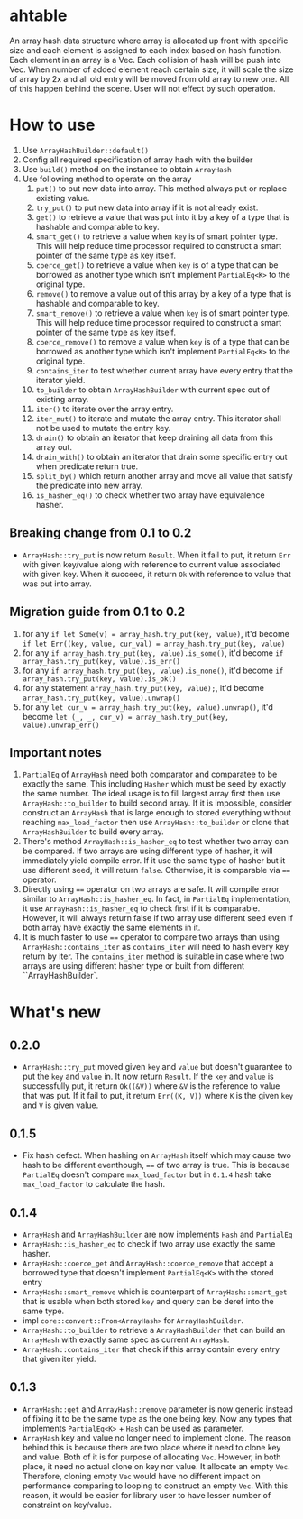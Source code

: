 # ahtable
An array hash data structure where array is allocated up front with specific size and each element is assigned to each index based on hash function. Each element in an array is a Vec. Each collision of hash will be push into Vec. When number of added element reach certain size, it will scale the size of array by 2x and all old entry will be moved from old array to new one. All of this happen behind the scene. User will not effect by such operation.

# How to use
1. Use `ArrayHashBuilder::default()` 
1. Config all required specification of array hash with the builder
1. Use `build()` method on the instance to obtain `ArrayHash`
1. Use following method to operate on the array
    1. `put()` to put new data into array. This method always put or replace existing value.
    1. `try_put()` to put new data into array if it is not already exist.
    1. `get()` to retrieve a value that was put into it by a key of a type that is hashable and comparable to key.
    1. `smart_get()` to retrieve a value when `key` is of smart pointer type. This will help reduce time processor required to construct a smart pointer of the same type as key itself.
    1. `coerce_get()` to retrieve a value when `key` is of a type that can be borrowed as another type which isn't implement `PartialEq<K>` to the original type. 
    1. `remove()` to remove a value out of this array by a key of a type that is hashable and comparable to key.
    1. `smart_remove()` to retrieve a value when `key` is of smart pointer type. This will help reduce time processor required to construct a smart pointer of the same type as key itself.
    1. `coerce_remove()` to remove a value when `key` is of a type that can be borrowed as another type which isn't implement `PartialEq<K>` to the original type. 
    1. `contains_iter` to test whether current array have every entry that the iterator yield.
    1. `to_builder` to obtain `ArrayHashBuilder` with current spec out of existing array.
    1. `iter()` to iterate over the array entry.
    1. `iter_mut()` to iterate and mutate the array entry. This iterator shall not be used to mutate the entry key.
    1. `drain()` to obtain an iterator that keep draining all data from this array out.
    1. `drain_with()` to obtain an iterator that drain some specific entry out when predicate return true.
    1. `split_by()` which return another array and move all value that satisfy the predicate into new array.
    1. `is_hasher_eq()` to check whether two array have equivalence hasher.

## Breaking change from 0.1 to 0.2
- `ArrayHash::try_put` is now return `Result`. When it fail to put, it return `Err` with given key/value along with reference to current value associated with given key. When it succeed, it return `Ok` with reference to value that was put into array.

## Migration guide from 0.1 to 0.2
1. for any `if let Some(v) = array_hash.try_put(key, value)`, it'd become `if let Err((key, value, cur_val) = array_hash.try_put(key, value)`
1. for any `if array_hash.try_put(key, value).is_some()`, it'd become `if array_hash.try_put(key, value).is_err()`
1. for any `if array_hash.try_put(key, value).is_none()`, it'd become `if array_hash.try_put(key, value).is_ok()`
1. for any statement `array_hash.try_put(key, value);`, it'd become `array_hash.try_put(key, value).unwrap()`
1. for any `let cur_v = array_hash.try_put(key, value).unwrap()`, it'd become `let (_, _, cur_v) = array_hash.try_put(key, value).unwrap_err()`

## Important notes
1. `PartialEq` of `ArrayHash` need both comparator and comparatee to be exactly the same. This including `Hasher` which must be seed by exactly the same number. The ideal usage is to fill largest array first then use `ArrayHash::to_builder` to build second array. If it is impossible, consider construct an `ArrayHash` that is large enough to stored everything without reaching `max_load_factor` then use `ArrayHash::to_builder` or clone that `ArrayHashBuilder` to build every array.
1. There's method `ArrayHash::is_hasher_eq` to test whether two array can be compared. If two arrays are using different type of hasher, it will immediately yield compile error. If it use the same type of hasher but it use different seed, it will return `false`. Otherwise, it is comparable via `==` operator.
1. Directly using `==` operator on two arrays are safe. It will compile error similar to `ArrayHash::is_hasher_eq`. In fact, in `PartialEq` implementation, it use `ArrayHash::is_hasher_eq` to check first if it is comparable. However, it will always return false if two array use different seed even if both array have exactly the same elements in it.
1. It is much faster to use `==` operator to compare two arrays than using `ArrayHash::contains_iter` as `contains_iter` will need to hash every key return by iter. The `contains_iter` method is suitable in case where two arrays are using different hasher type or built from different ``ArrayHashBuilder`.

# What's new
## 0.2.0
- `ArrayHash::try_put` moved given `key` and `value` but doesn't guarantee to put the `key` and `value` in.
It now return `Result`. If the `key` and `value` is successfully put, it return `Ok((&V))` where `&V` is the reference to value that was put. If it fail to put, it return `Err((K, V))` where `K` is the given `key` and `V` is given value.
## 0.1.5
- Fix hash defect. When hashing on `ArrayHash` itself which may cause two hash to be different eventhough, `==` of two array is true. This is because `PartialEq` doesn't compare `max_load_factor` but in `0.1.4` hash take `max_load_factor` to calculate the hash.
## 0.1.4
- `ArrayHash` and `ArrayHashBuilder` are now implements `Hash` and `PartialEq`
- `ArrayHash::is_hasher_eq` to check if two array use exactly the same hasher.
- `ArrayHash::coerce_get` and `ArrayHash::coerce_remove` that accept a borrowed type that doesn't implement `PartialEq<K>` with the stored entry
- `ArrayHash::smart_remove` which is counterpart of `ArrayHash::smart_get` that is usable when both stored `key` and query can be deref into the same type.
- impl `core::convert::From<ArrayHash>`  for `ArrayHashBuilder`.
- `ArrayHash::to_builder` to retrieve a `ArrayHashBuilder` that can build an `ArrayHash` with exactly same spec as current `ArrayHash`.
- `ArrayHash::contains_iter` that check if this array contain every entry that given iter yield.
## 0.1.3
- `ArrayHash::get` and `ArrayHash::remove` parameter is now generic instead of fixing it to be the same type as the one being key. Now any types that implements `PartialEq<K>` + `Hash` can be used as parameter.
- `ArrayHash` key and value no longer need to implement clone. The reason behind this is because there are two place where it need to clone key and value. Both of it is for purpose of allocating `Vec`. However, in both place, it need no actual clone on key nor value. It allocate an empty `Vec`. Therefore, cloning empty `Vec` would have no different impact on performance comparing to looping to construct an empty `Vec`. With this reason, it would be easier for library user to have lesser number of constraint on key/value.